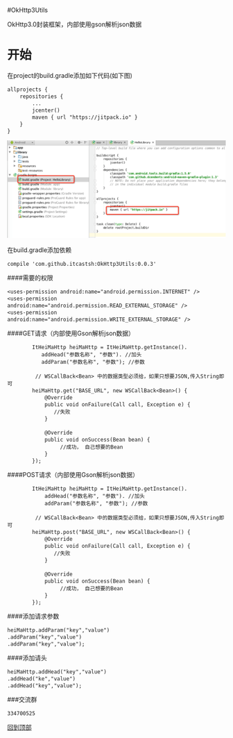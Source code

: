 #OkHttp3Utils

OkHttp3.0封装框架，内部使用gson解析json数据

开始
===
在project的build.gradle添加如下代码(如下图)
```
allprojects {
    repositories {
        ...
        jcenter()
        maven { url "https://jitpack.io" }
    }
}
```
![image](jitpack.png)

在build.gradle添加依赖
```
compile 'com.github.itcastsh:OkHttp3Utils:0.0.3'
```

####需要的权限
```
<uses-permission android:name="android.permission.INTERNET" />
<uses-permission android:name="android.permission.READ_EXTERNAL_STORAGE" />
<uses-permission android:name="android.permission.WRITE_EXTERNAL_STORAGE" />
```


####GET请求（内部使用Gson解析json数据）
```
        ItHeiMaHttp heiMaHttp = ItHeiMaHttp.getInstance().
           addHead("参数名称", "参数"). //加头
           addParam("参数名称", "参数"); //参数

         // WSCallBack<Bean> 中的数据类型必须给，如果只想要JSON,传入String即可
        heiMaHttp.get("BASE_URL", new WSCallBack<Bean>() {
            @Override
            public void onFailure(Call call, Exception e) {
               //失败
            }

            @Override
            public void onSuccess(Bean bean) {
                 //成功， 自己想要的Bean
            }
        });
```
####POST请求（内部使用Gson解析json数据）
```
        ItHeiMaHttp heiMaHttp = ItHeiMaHttp.getInstance().
            addHead("参数名称", "参数"). //加头
            addParam("参数名称", "参数"); //参数

         // WSCallBack<Bean> 中的数据类型必须给，如果只想要JSON,传入String即可
        heiMaHttp.post("BASE_URL", new WSCallBack<Bean>() {
            @Override
            public void onFailure(Call call, Exception e) {
               //失败
            }

            @Override
            public void onSuccess(Bean bean) {
                 //成功， 自己想要的Bean
            }
        });
```
####添加请求参数
```
heiMaHttp.addParam("key","value")
.addParam("key","value")
.addParam("key","value");

```
####添加请头
```
heiMaHttp.addHead("key","value")
.addHead("ke","value")
.addHead("key","value");

```
###交流群
```
334700525
```

[回到顶部](#readme)
